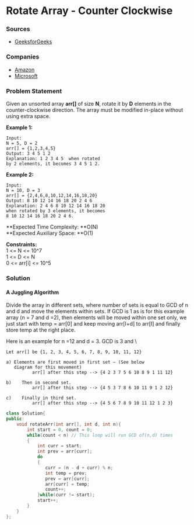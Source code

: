 # Rotate Array - Counter Clockwise

### Sources

* [GeeksforGeeks](https://practice.geeksforgeeks.org/problems/rotate-array-by-n-elements-1587115621/1#)

### Companies

* [Amazon](../../company-based-lists/amazon.md)
* [Microsoft](../../company-based-lists/microsoft.md)

### Problem Statement

Given an unsorted array **arr\[]** of size **N**, rotate it by **D** elements in the counter-clockwise direction. The array must be modified in-place without using extra space. 

**Example 1:**

```
Input:
N = 5, D = 2
arr[] = {1,2,3,4,5}
Output: 3 4 5 1 2
Explanation: 1 2 3 4 5  when rotated
by 2 elements, it becomes 3 4 5 1 2.
```

**Example 2:**

```
Input:
N = 10, D = 3
arr[] = {2,4,6,8,10,12,14,16,18,20}
Output: 8 10 12 14 16 18 20 2 4 6
Explanation: 2 4 6 8 10 12 14 16 18 20 
when rotated by 3 elements, it becomes 
8 10 12 14 16 18 20 2 4 6.
```



**Expected Time Complexity: **O(N)\
 **Expected Auxiliary Space: **O(1)

**Constraints:**\
 1 <= N <= 10^7\
 1 <= D <= N\
 0 <= arr\[i] <= 10^5

### Solution

#### A Juggling Algorithm

Divide the array in different sets, where number of sets is equal to GCD of n and d and move the elements within sets. If GCD is 1 as is for this example array (n = 7 and d =2), then elements will be moved within one set only, we just start with temp = arr\[0] and keep moving arr\[I+d] to arr\[I] and finally store temp at the right place.

Here is an example for n =12 and d = 3. GCD is 3 and \
 

```
Let arr[] be {1, 2, 3, 4, 5, 6, 7, 8, 9, 10, 11, 12}

a) Elements are first moved in first set – (See below 
   diagram for this movement)
          arr[] after this step --> {4 2 3 7 5 6 10 8 9 1 11 12}

b)    Then in second set.
          arr[] after this step --> {4 5 3 7 8 6 10 11 9 1 2 12}

c)    Finally in third set.
          arr[] after this step --> {4 5 6 7 8 9 10 11 12 1 2 3}
```

```cpp
class Solution{
public:
    void rotateArr(int arr[], int d, int n){
        int start = 0, count = 0;
        while(count < n) // This loop will run GCD of(n,d) times
        {
            int curr = start;
            int prev = arr[curr];
            do
            {
               curr = (n - d + curr) % n;
               int temp = prev;
               prev = arr[curr];
               arr[curr] = temp;
               count++;
            }while(curr != start);
            start++;
        }
    }
};
```
